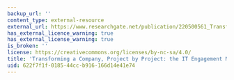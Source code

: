 ```yaml
---
backup_url: ''
content_type: external-resource
external_url: https://www.researchgate.net/publication/220500561_Transforming_a_Company_Project_by_Project_The_IT_Engagement_Model
has_external_licence_warning: true
has_external_license_warning: true
is_broken: ''
license: https://creativecommons.org/licenses/by-nc-sa/4.0/
title: 'Transforming a Company, Project by Project: the IT Engagement Model'
uid: 622f7f1f-0185-44cc-b916-166d14e41e74
---
```

